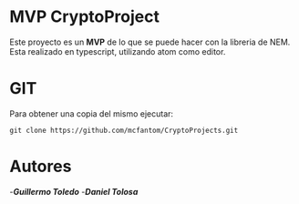 # MVP CryptoProject

Este proyecto es un **MVP** de lo que se puede hacer con la libreria de NEM.
Esta realizado en typescript, utilizando atom como editor.


# GIT

Para obtener una copia del mismo ejecutar:

    git clone https://github.com/mcfantom/CryptoProjects.git

# Autores
  -***Guillermo Toledo***
  -***Daniel Tolosa***
